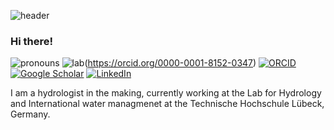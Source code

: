 ![header](https://capsule-render.vercel.app/api?type=waving&color=0:f4f6f7,100:185D82&height=80&section=header&text=&fontSize=90)

### Hi there! 
![pronouns](https://img.shields.io/static/v1?label=pronouns&message=he/him&color=c2c2c2&style=flat-square)
![lab](https://img.shields.io/static/v1?label=lab&message=website&color=c2c2c2&style=flat-square)(https://orcid.org/0000-0001-8152-0347)
[![ORCID](https://img.shields.io/static/v1?label=ORCID&message=0000-0001-5999-4917&color=c2c2c2&style=flat-square&logo=orcid)](https://orcid.org/0000-0001-8152-0347)
[![Google Scholar](https://img.shields.io/static/v1?label=&message=Google%20Scholar&color=c2c2c2&style=flat-square&logo=google-scholar)](https://scholar.google.com/citations?user=Nmr1VmMAAAAJ&hl=en)
[![LinkedIn](https://img.shields.io/static/v1?label=&message=LinkedIn&color=c2c2c2&style=flat-square&logo=linkedin)](https://www.linkedin.com/in/dimitrios-bassukas-49ab5623a/)

I am a hydrologist in the making, currently working at the Lab for Hydrology and International water managmenet at the Technische Hochschule Lübeck, Germany. 
